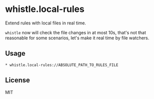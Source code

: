 # whistle.local-rules

Extend rules with local files in real time.

`whistle` now will check the file changes in at most 10s, that's not that reasonable for some scenarios, let's make it real time by file watchers.

## Usage

```
* whistle.local-rules://ABSOLUTE_PATH_TO_RULES_FILE
```

## License

MIT
